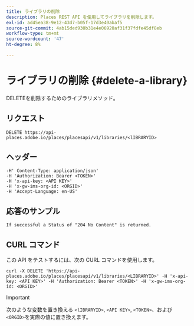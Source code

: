 ```yaml
---
title: ライブラリの削除
description: Places REST API を使用してライブラリを削除します。
exl-id: ad45ea38-9e12-43d7-b05f-17d3e40abaf5
source-git-commit: 4ab15ded930b31e4e06920af31f37fdfe45df8eb
workflow-type: tm+mt
source-wordcount: '47'
ht-degree: 8%

---
```


# ライブラリの削除 {#delete-a-library}

DELETEを削除するためのライブラリメソッド。

## リクエスト

```text
DELETE https://api-places.adobe.io/places/placesapi/v1/libraries/<lIBRARYID>
```

## ヘッダー

```text
-H' Content-Type: application/json'  
-H 'Authorization: Bearer <TOKEN>'  
-H 'x-api-key: <API KEY>'  
-H 'x-gw-ims-org-id: <ORGID>'  
-H 'Accept-Language: en-US'
```

## 応答のサンプル

```text
If successful a Status of "204 No Content" is returned.
```

## CURL コマンド

この API をテストするには、次の CURL コマンドを使用します。

```text
curl -X DELETE 'https://api-places.adobe.io/places/placesapi/v1/libraries/<LIBRARYID>' -H 'x-api-key: <API KEY>' -H 'Authorization: Bearer <TOKEN>' -H 'x-gw-ims-org-id: <ORGID>'
```

>[!IMPORTANT]
>
>次のような変数を置き換える `<lIBRARYID>`, `<API KEY>`, `<TOKEN>`、および `<ORGID>`を実際の値に置き換えます。
